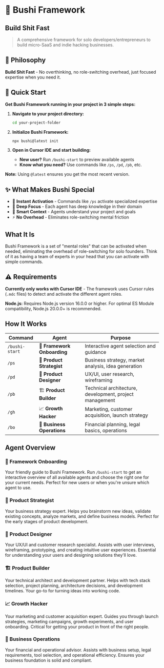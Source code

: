 # 🚀 Bushi Framework
## Build Shit Fast
> A comprehensive framework for solo developers/entrepreneurs to build micro-SaaS and indie hacking businesses.


## 🎯 **Philosophy**

**Build Shit Fast** - No overthinking, no role-switching overhead, just focused expertise when you need it.


## 🚀 **Quick Start**

**Get Bushi Framework running in your project in 3 simple steps:**

1. **Navigate to your project directory:**
   ```bash
   cd your-project-folder
   ```

2. **Initialize Bushi Framework:**
   ```bash
   npx bushi@latest init
   ```

3. **Open in Cursor IDE and start building:**
   - **New user?** Run `/bushi-start` to preview available agents
   - **Know what you need?** Use commands like `/ps`, `/pd`, `/pb`, etc.

**Note:** Using `@latest` ensures you get the most recent version.


## ✨ **What Makes Bushi Special**

- 🚀 **Instant Activation** - Commands like `/ps` activate specialized expertise
- 🎯 **Deep Focus** - Each agent has deep knowledge in their domain  
- 🧠 **Smart Context** - Agents understand your project and goals
- ⚡ **No Overhead** - Eliminates role-switching mental friction


## What It Is

Bushi Framework is a set of "mental roles" that can be activated when needed, eliminating the overhead of role-switching for solo founders. Think of it as having a team of experts in your head that you can activate with simple commands.

## ⚠️ Requirements

**Currently only works with Cursor IDE** - The framework uses Cursor rules (`.mdc` files) to detect and activate the different agent roles.

**Node.js:** Requires Node.js version 16.0.0 or higher. For optimal ES Module compatibility, Node.js 20.0.0+ is recommended.


## How It Works

| Command | Agent | Purpose |
|---------|-------|---------|
| `/bushi-start` | 🚀 **Framework Onboarding** | Interactive agent selection and guidance |
| `/ps` | 🎯 **Product Strategist** | Business strategy, market analysis, idea generation |
| `/pd` | 🎨 **Product Designer** | UX/UI, user research, wireframing |
| `/pb` | 🏗️ **Product Builder** | Technical architecture, development, project management |
| `/gh` | 📈 **Growth Hacker** | Marketing, customer acquisition, launch strategy |
| `/bo` | 💼 **Business Operations** | Financial planning, legal basics, operations |


## Agent Overview

### 🚀 Framework Onboarding
Your friendly guide to Bushi Framework. Run `/bushi-start` to get an interactive overview of all available agents and choose the right one for your current needs. Perfect for new users or when you're unsure which agent to use.

### 🎯 Product Strategist
Your business strategy expert. Helps you brainstorm new ideas, validate existing concepts, analyze markets, and define business models. Perfect for the early stages of product development.

### 🎨 Product Designer  
Your UX/UI and customer research specialist. Assists with user interviews, wireframing, prototyping, and creating intuitive user experiences. Essential for understanding your users and designing solutions they'll love.

### 🏗️ Product Builder
Your technical architect and development partner. Helps with tech stack selection, project planning, architecture decisions, and development timelines. Your go-to for turning ideas into working code.

### 📈 Growth Hacker
Your marketing and customer acquisition expert. Guides you through launch strategies, marketing campaigns, growth experiments, and user onboarding. Critical for getting your product in front of the right people.

### 💼 Business Operations
Your financial and operational advisor. Assists with business setup, legal requirements, tool selection, and operational efficiency. Ensures your business foundation is solid and compliant.
